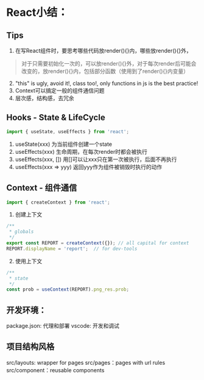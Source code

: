 # React小结：

## Tips
1. 在写React组件时，要思考哪些代码放render(){}内，哪些放render(){}外，
> 对于只需要初始化一次的，可以放render(){}外，对于每次render后可能会改变的，放render(){}内，包括部分函数（使用到了render(){}内变量）
2. "this" is ugly, avoid it!, class too!, only functions in js is the best practice!
3. Context可以搞定一般的组件通信问题
4. 层次感，结构感，去冗余

## Hooks - State & LifeCycle
```javascript
import { useState, useEffects } from 'react';
```
1. useState(xxx) 为当前组件创建一个state
2. useEffects(xxx) 生命周期，在每次render时都会被执行
3. useEffects(xxx, []) 用[]可以让xxx只在第一次被执行，后面不再执行
4. useEffects(xxx => yyy) 返回yyy作为组件被销毁时执行的动作

## Context - 组件通信
```javascript
import { createContext } from 'react';
```
1. 创建上下文
```javascript
/**
 * globals 
 */
export const REPORT = createContext({}); // all capital for context
REPORT.displayName = 'report';  // for dev-tools 
```

2. 使用上下文
```javascript
/**
 * state
 */
const prob = useContext(REPORT).png_res.prob;
```

## 开发环境：
package.json: 代理和部署
vscode: 开发和调试

## 项目结构风格
src/layouts: wrapper for pages
src/pages：pages with url rules
src/component：reusable components
